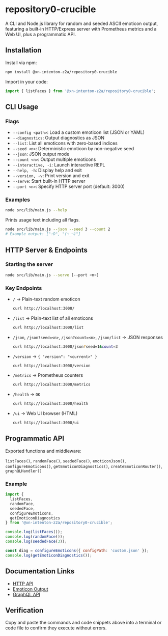 # repository0-crucible

A CLI and Node.js library for random and seeded ASCII emoticon output, featuring a built-in HTTP/Express server with Prometheus metrics and a Web UI, plus a programmatic API.

## Installation

Install via npm:

```bash
npm install @xn-intenton-z2a/repository0-crucible
```

Import in your code:

```js
import { listFaces } from '@xn-intenton-z2a/repository0-crucible';
```

## CLI Usage

### Flags

- `--config <path>`: Load a custom emoticon list (JSON or YAML)
- `--diagnostics`: Output diagnostics as JSON
- `--list`: List all emoticons with zero-based indices
- `--seed <n>`: Deterministic emoticon by non-negative seed
- `--json`: JSON output mode
- `--count <n>`: Output multiple emoticons
- `--interactive, -i`: Launch interactive REPL
- `--help, -h`: Display help and exit
- `--version, -v`: Print version and exit
- `--serve`: Start built-in HTTP server
- `--port <n>`: Specify HTTP server port (default: 3000)

### Examples

```bash
node src/lib/main.js --help
```
Prints usage text including all flags.

```bash
node src/lib/main.js --json --seed 3 --count 2
# Example output: [":D", "(¬_¬)"]
```

## HTTP Server & Endpoints

### Starting the server

```bash
node src/lib/main.js --serve [--port <n>]
```

### Key Endpoints

- `/` → Plain-text random emoticon
  ```bash
  curl http://localhost:3000/
  ```
- `/list` → Plain-text list of all emoticons
  ```bash
  curl http://localhost:3000/list
  ```
- `/json`, `/json?seed=<n>`, `/json?count=<n>`, `/json/list` → JSON responses
  ```bash
  curl http://localhost:3000/json?seed=1&count=3
  ```
- `/version` → `{ "version": "<current>" }`
  ```bash
  curl http://localhost:3000/version
  ```
- `/metrics` → Prometheus counters
  ```bash
  curl http://localhost:3000/metrics
  ```
- `/health` → `OK`
  ```bash
  curl http://localhost:3000/health
  ```
- `/ui` → Web UI browser (HTML)
  ```bash
  curl http://localhost:3000/ui
  ```

## Programmatic API

Exported functions and middleware:

`listFaces()`, `randomFace()`, `seededFace()`, `emoticonJson()`, `configureEmoticons()`, `getEmoticonDiagnostics()`, `createEmoticonRouter()`, `graphQLHandler()`

### Example

```js
import {
  listFaces,
  randomFace,
  seededFace,
  configureEmoticons,
  getEmoticonDiagnostics
} from '@xn-intenton-z2a/repository0-crucible';

console.log(listFaces());
console.log(randomFace());
console.log(seededFace(3));

const diag = configureEmoticons({ configPath: 'custom.json' });
console.log(getEmoticonDiagnostics());
```

## Documentation Links

- [HTTP API](HTTP_API.md)
- [Emoticon Output](EMOTICON_OUTPUT.md)
- [GraphQL API](../features/GRAPHQL_API.md)

## Verification

Copy and paste the commands and code snippets above into a terminal or code file to confirm they execute without errors.
